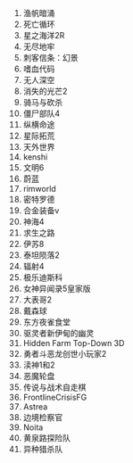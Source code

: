 1. 渔帆暗涌
2. 死亡循环
3. 星之海洋2R
4. 无尽地牢
5. 刺客信条：幻景
6. 嗜血代码
7. 无人深空
8. 消失的光芒2
9. 骑马与砍杀
10. 僵尸部队4
11. 纵横命途
12. 星际拓荒
13. 天外世界
14. kenshi
15. 文明6
16. 蔚蓝
17. rimworld
18. 密特罗德
19. 合金装备v
20. 神海4
21. 求生之路
22. 伊苏8
23. 泰坦陨落2
24. 辐射4
25. 极乐迪斯科
26. 女神异闻录5皇家版
27. 大表哥2
28. 戴森球
29. 东方夜雀食堂
30. 驱灵者新伊甸的幽灵
31. Hidden Farm Top-Down 3D
32. 勇者斗恶龙创世小玩家2
33. 渎神1和2
34. 恶魔轮盘
35. 传说与战术自走棋
36. FrontlineCrisisFG
37. Astrea
38. 边境检察官
39. Noita 
40. 黄泉路探险队
41. 异种猎杀队

